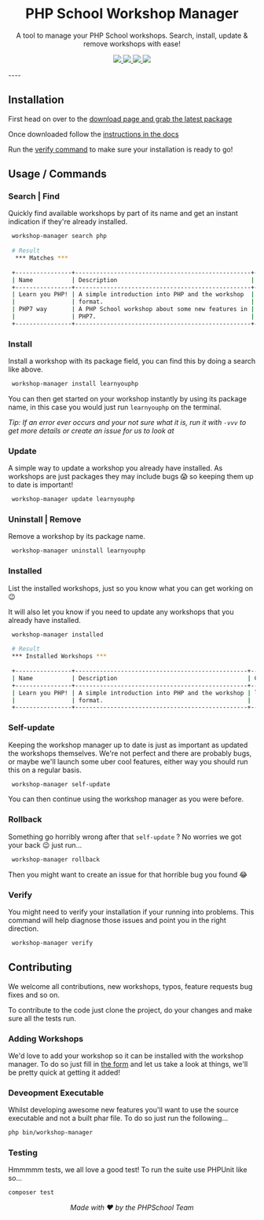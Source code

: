 <h1 align="center">PHP School Workshop Manager</h1>

<p align="center">
A tool to manage your PHP School workshops. Search, install, update & remove workshops with ease!
</p>

<p align="center">
<a href="https://travis-ci.org/php-school/workshop-manager">
    <img src="https://img.shields.io/travis/php-school/workshop-manager/master.svg?style=flat-square&label=Linux">
</a>
<a href="https://codecov.io/github/php-school/workshop-manager">
    <img src="https://img.shields.io/codecov/c/github/php-school/workshop-manager.svg?style=flat-square">
</a>
<a href="https://scrutinizer-ci.com/g/php-school/workshop-manager/">
    <img src="https://img.shields.io/scrutinizer/g/php-school/workshop-manager.svg?style=flat-square">
</a>
<a href="https://phpschool-team.slack.com/messages">
    <img src="https://phpschool.herokuapp.com/badge.svg">
</a>
</p>
----

## Installation

First head on over to the [download page and grab the latest package](https://php-school.github.io/workshop-manager/)
 
Once downloaded follow the [instructions in the docs](https://www.phpschool.io/install)

Run the [verify command](#verify) to make sure your installation is ready to go!

## Usage / Commands

### Search | Find

Quickly find available workshops by part of its name and get an instant indication if they're already installed.

```sh
 workshop-manager search php
 
 # Result
  *** Matches ***
 
 +----------------+--------------------------------------------------+-------------+-----------+------------+
 | Name           | Description                                      | Code        | Type      | Installed? |
 +----------------+--------------------------------------------------+-------------+-----------+------------+
 | Learn you PHP! | A simple introduction into PHP and the workshop  | learnyouphp | Core      |     ✘      |
 |                | format.                                          |             |           |            |
 | PHP7 way       | A PHP School workshop about some new features in | php7way     + Community |     ✘      |
 |                | PHP7.                                            |             |           |            |
 +----------------+--------------------------------------------------+-------------+-----------+------------+
```

### Install

Install a workshop with its package field, you can find this by doing a search like above. 

```sh
 workshop-manager install learnyouphp
```

You can then get started on your workshop instantly by using its package name, in this case you would just run `learnyouphp` on the terminal. 

_*Tip:* If an error ever occurs and your not sure what it is, run it with `-vvv` to get more details or create an issue for us to look at_

### Update

A simple way to update a workshop you already have installed. As workshops are just packages they may include bugs :scream: so keeping them up to date is important!

```sh
 workshop-manager update learnyouphp
```

### Uninstall | Remove

Remove a workshop by its package name.

```sh
 workshop-manager uninstall learnyouphp
```

### Installed

List the installed workshops, just so you know what you can get working on :wink:

It will also let you know if you need to update any workshops that you already have installed.

```sh
 workshop-manager installed
 
 # Result
 *** Installed Workshops ***
 
 +----------------+-------------------------------------------------+-------------+-----------+---------+------------------------+
 | Name           | Description                                     | Code        | Type      | Version | New version available? |
 +----------------+-------------------------------------------------+-------------+-----------+---------+------------------------+
 | Learn you PHP! | A simple introduction into PHP and the workshop | learnyouphp | Community | 0.3.1   | Nope!                  |
 |                | format.                                         |             |           |         |                        |
 +----------------+-------------------------------------------------+-------------+-----------+---------+------------------------+
```

### Self-update

Keeping the workshop manager up to date is just as important as updated the workshops themselves. We're not perfect and there are probably bugs, or maybe we'll launch some uber cool features, either way you should run this on a regular basis.

```sh
 workshop-manager self-update
```

You can then continue using the workshop manager as you were before.

### Rollback

Something go horribly wrong after that `self-update` ? No worries we got your back :wink: just run...

```sh
 workshop-manager rollback
```

Then you might want to create an issue for that horrible bug you found :joy:

### Verify

You might need to verify your installation if your running into problems. This command will help diagnose those issues and point you in the right direction. 

```sh 
 workshop-manager verify
```

## Contributing

We welcome all contributions, new workshops, typos, feature requests bug fixes and so on. 

To contribute to the code just clone the project, do your changes and make sure all the tests run.

### Adding Workshops

We'd love to add your workshop so it can be installed with the workshop manager. To do so just fill in [the form](https://phpschool.io/submit) and let us take a look at things, we'll be pretty quick at getting it added!


### Deveopment Executable

Whilst developing awesome new features you'll want to use the source executable and not a built phar file. To do so just run the following...

```sh
php bin/workshop-manager
```

### Testing

Hmmmmm tests, we all love a good test! To run the suite use PHPUnit like so... 

```sh
composer test
```

_<p align="center">Made with :heart: by the PHPSchool Team</p>_